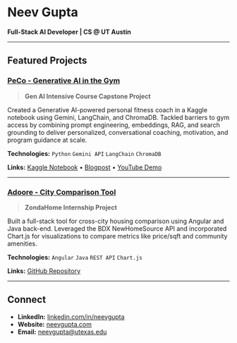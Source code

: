 # Neev Gupta

**Full-Stack AI Developer | CS @ UT Austin**

---

## Featured Projects

### [PeCo - Generative AI in the Gym](https://www.kaggle.com/code/guptaneev/peco-gen-ai-intensive-course-capstone)

> **Gen AI Intensive Course Capstone Project**

Created a Generative AI-powered personal fitness coach in a Kaggle notebook using Gemini, LangChain, and ChromaDB. Tackled barriers to gym access by combining prompt engineering, embeddings, RAG, and search grounding to deliver personalized, conversational coaching, motivation, and program guidance at scale.

**Technologies:** `Python` `Gemini API` `LangChain` `ChromaDB`

**Links:** [Kaggle Notebook](https://www.kaggle.com/code/guptaneev/peco-gen-ai-intensive-course-capstone) • [Blogpost](https://www.linkedin.com/pulse/how-can-we-use-generative-ai-gym-neev-gupta-iurnc/?trackingId=NTVZZCONS2eOJiMeSGJSww%3D%3D) • [YouTube Demo](https://www.youtube.com/watch?v=FMurg0jzzXQ)

---

### [Adoore - City Comparison Tool](https://github.com/guptaneev/adoore)

> **ZondaHome Internship Project**

Built a full-stack tool for cross-city housing comparison using Angular and Java back-end. Leveraged the BDX NewHomeSource API and incorporated Chart.js for visualizations to compare metrics like price/sqft and community amenities.

**Technologies:** `Angular` `Java` `REST API` `Chart.js`

**Links:** [GitHub Repository](https://github.com/guptaneev/adoore)

---

## Connect

- **LinkedIn:** [linkedin.com/in/neevgupta](https://www.linkedin.com/in/neevgupta/)
- **Website:** [neevgupta.com](https://neevgupta.com)
- **Email:** neevgupta@utexas.edu
